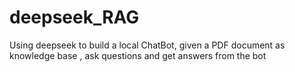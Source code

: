 # deepseek_RAG
Using deepseek to build a local ChatBot, given a PDF document as knowledge base , ask questions and get answers from the bot
